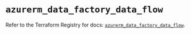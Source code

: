 # `azurerm_data_factory_data_flow`

Refer to the Terraform Registry for docs: [`azurerm_data_factory_data_flow`](https://registry.terraform.io/providers/hashicorp/azurerm/4.15.0/docs/resources/data_factory_data_flow).
